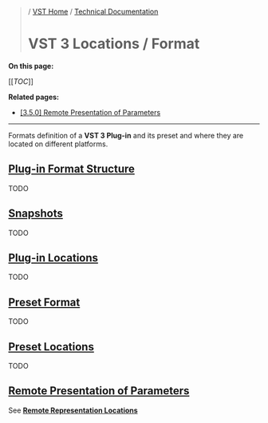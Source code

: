 >/ [VST Home](../../Index.md) / [Technical Documentation](../Index.md)
>
># VST 3 Locations / Format

**On this page:**

[[_TOC_]]

**Related pages:**

- [[3.5.0] Remote Presentation of Parameters](../Change+History/3.5.0/IXmlRepresentationController.md)

---

Formats definition of a **VST 3 Plug-in** and its preset and where they are located on different platforms.

## [Plug-in Format Structure](../Locations+Format/Plugin+Format.md)

TODO

## [Snapshots](../Locations+Format/Snapshots.md)

TODO

## [Plug-in Locations](../Locations+Format/Plugin+Locations.md)

TODO

## [Preset Format](../Locations+Format/Preset+Format.md)

TODO

## [Preset Locations](../Locations+Format/Preset+Locations.md)

TODO

## [Remote Presentation of Parameters](../Change+History/3.5.0/IXmlRepresentationController.md)
See **[Remote Representation Locations](../Change+History/3.5.0/IXmlRepresentationController.md#location-table-for-vst-xmls-representation)**